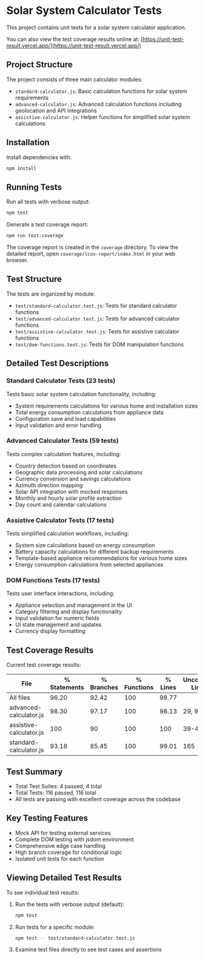 # Solar System Calculator Tests

This project contains unit tests for a solar system calculator application.

You can also view the test coverage results online at: [https://unit-test-result.vercel.app/](https://unit-test-result.vercel.app/)

## Project Structure

The project consists of three main calculator modules:
- `standard-calculator.js`: Basic calculation functions for solar system requirements
- `advanced-calculator.js`: Advanced calculation functions including geolocation and API integrations
- `assistive-calculator.js`: Helper functions for simplified solar system calculations

## Installation

Install dependencies with:

```bash
npm install
```

## Running Tests

Run all tests with verbose output:

```bash
npm test
```

Generate a test coverage report:

```bash
npm run test:coverage
```

The coverage report is created in the `coverage` directory. To view the detailed report, open `coverage/lcov-report/index.html` in your web browser.

## Test Structure

The tests are organized by module:
- `test/standard-calculator.test.js`: Tests for standard calculator functions
- `test/advanced-calculator.test.js`: Tests for advanced calculator functions
- `test/assistive-calculator.test.js`: Tests for assistive calculator functions
- `test/dom-functions.test.js`: Tests for DOM manipulation functions

## Detailed Test Descriptions

### Standard Calculator Tests (23 tests)
Tests basic solar system calculation functionality, including:
- System requirements calculations for various home and installation sizes
- Total energy consumption calculations from appliance data
- Configuration save and load capabilities
- Input validation and error handling

### Advanced Calculator Tests (59 tests)
Tests complex calculation features, including:
- Country detection based on coordinates
- Geographic data processing and solar calculations
- Currency conversion and savings calculations
- Azimuth direction mapping
- Solar API integration with mocked responses
- Monthly and hourly solar profile extraction
- Day count and calendar calculations

### Assistive Calculator Tests (17 tests)
Tests simplified calculation workflows, including:
- System size calculations based on energy consumption
- Battery capacity calculations for different backup requirements
- Template-based appliance recommendations for various home sizes
- Energy consumption calculations from selected appliances

### DOM Functions Tests (17 tests)
Tests user interface interactions, including:
- Appliance selection and management in the UI
- Category filtering and display functionality
- Input validation for numeric fields
- UI state management and updates
- Currency display formatting

## Test Coverage Results

Current test coverage results:

| File                    | % Statements | % Branches | % Functions | % Lines | Uncovered Lines |
|-------------------------|--------------|------------|-------------|---------|-----------------|
| All files               | 96.20        | 92.42      | 100         | 98.77   |                 |
| advanced-calculator.js  | 98.30        | 97.17      | 100         | 98.13   | 29, 90          |
| assistive-calculator.js | 100          | 90         | 100         | 100     | 39-41           |
| standard-calculator.js  | 93.18        | 85.45      | 100         | 99.01   | 165             |

## Test Summary

- Total Test Suites: 4 passed, 4 total
- Total Tests: 116 passed, 116 total
- All tests are passing with excellent coverage across the codebase

## Key Testing Features

- Mock API for testing external services
- Complete DOM testing with jsdom environment
- Comprehensive edge case handling
- High branch coverage for conditional logic
- Isolated unit tests for each function

## Viewing Detailed Test Results

To see individual test results:

1. Run the tests with verbose output (default):
   ```bash
   npm test
   ```

2. Run tests for a specific module:
   ```bash
   npm test -- test/standard-calculator.test.js
   ```

3. Examine test files directly to see test cases and assertions